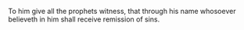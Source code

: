 To him give all the prophets witness, that through his name whosoever believeth in him shall receive remission of sins.
